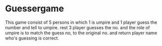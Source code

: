# Guessergame

This game consist of 5 persons in which 1 is umpire and 1 player guess the number and tell to umpire.
rest 3 player guesses the no. and the role of umpire is to match the guess no, to the original no.
and return player name who's guessing is correct. 
